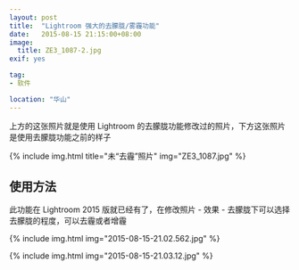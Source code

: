 ```yaml
---
layout: post
title:  "Lightroom 强大的去朦胧/雾霾功能"
date:   2015-08-15 21:15:00+08:00
image:
  title: ZE3_1087-2.jpg
exif: yes

tag: 
- 软件

location: "华山"
---
```


上方的这张照片就是使用 Lightroom 的去朦胧功能修改过的照片，下方这张照片是使用去朦胧功能之前的样子

{% include img.html title="未“去霾”照片" img="ZE3_1087.jpg" %}

## 使用方法

此功能在 Lightroom 2015 版就已经有了，在修改照片 - 效果 - 去朦胧下可以选择去朦胧的程度，可以去霾或者增霾

{% include img.html img="2015-08-15-21.02.562.jpg" %}

{% include img.html img="2015-08-15-21.03.12.jpg" %}
